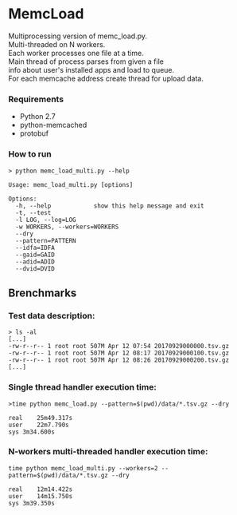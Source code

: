 # MemcLoad
Multiprocessing version of memc_load.py.<br>
Multi-threaded on N workers.<br>
Each worker processes one file at a time. <br>
Main thread of process parses from given a file <br>
info about user's installed apps and load to queue. <br>
For each memcache address create thread for upload data.

### Requirements
- Python 2.7
- python-memcached
- protobuf

### How to run
```
> python memc_load_multi.py --help

Usage: memc_load_multi.py [options]

Options:
  -h, --help            show this help message and exit
  -t, --test            
  -l LOG, --log=LOG     
  -w WORKERS, --workers=WORKERS
  --dry                 
  --pattern=PATTERN     
  --idfa=IDFA           
  --gaid=GAID           
  --adid=ADID           
  --dvid=DVID    
```

## Brenchmarks

### Test data description:
```
> ls -al
[...]
-rw-r--r-- 1 root root 507M Apr 12 07:54 20170929000000.tsv.gz
-rw-r--r-- 1 root root 507M Apr 12 08:17 20170929000100.tsv.gz
-rw-r--r-- 1 root root 507M Apr 12 08:26 20170929000200.tsv.gz
[...]
```
### Single thread handler execution time:
```
>time python memc_load.py --pattern=$(pwd)/data/*.tsv.gz --dry

real    25m49.317s
user    22m7.790s
sys 3m34.600s
```
### N-workers multi-threaded handler execution time:
```
time python memc_load_multi.py --workers=2 --pattern=$(pwd)/data/*.tsv.gz --dry

real    12m14.422s
user    14m15.750s
sys 3m39.350s
```